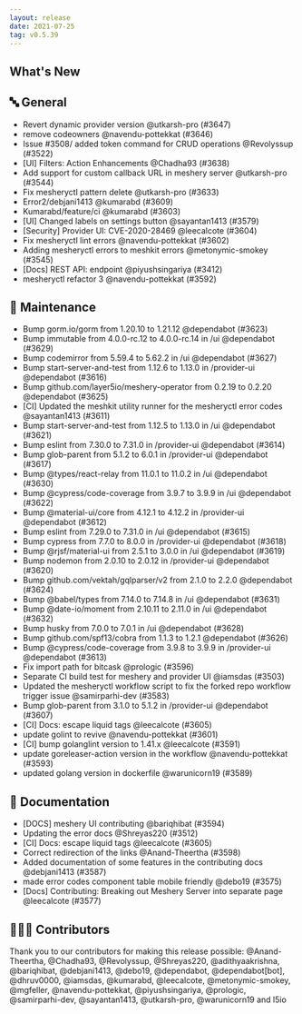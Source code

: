 ```yaml
---
layout: release
date: 2021-07-25
tag: v0.5.39
---
```


## What's New
## 🔤 General
- Revert dynamic provider version @utkarsh-pro (#3647)
- remove codeowners @navendu-pottekkat (#3646)
- Issue #3508/ added token command for CRUD operations @Revolyssup (#3522)
- [UI] Filters: Action Enhancements @Chadha93 (#3638)
- Add support for custom callback URL in meshery server @utkarsh-pro (#3544)
- Fix mesheryctl pattern delete @utkarsh-pro (#3633)
- Error2/debjani1413 @kumarabd (#3609)
- Kumarabd/feature/ci @kumarabd (#3603)
- [UI] Changed labels on settings button @sayantan1413 (#3579)
- [Security] Provider UI: CVE-2020-28469 @leecalcote (#3604)
- Fix mesheryctl lint errors @navendu-pottekkat (#3602)
- Adding mesheryctl errors to meshkit errors @metonymic-smokey (#3545)
- [Docs] REST API:  endpoint @piyushsingariya (#3412)
- mesheryctl refactor 3 @navendu-pottekkat (#3592)

## 🧰 Maintenance

- Bump gorm.io/gorm from 1.20.10 to 1.21.12 @dependabot (#3623)
- Bump immutable from 4.0.0-rc.12 to 4.0.0-rc.14 in /ui @dependabot (#3629)
- Bump codemirror from 5.59.4 to 5.62.2 in /ui @dependabot (#3627)
- Bump start-server-and-test from 1.12.6 to 1.13.0 in /provider-ui @dependabot (#3616)
- Bump github.com/layer5io/meshery-operator from 0.2.19 to 0.2.20 @dependabot (#3625)
- [CI] Updated the meshkit utility runner for the mesheryctl error codes @sayantan1413 (#3611)
- Bump start-server-and-test from 1.12.5 to 1.13.0 in /ui @dependabot (#3621)
- Bump eslint from 7.30.0 to 7.31.0 in /provider-ui @dependabot (#3614)
- Bump glob-parent from 5.1.2 to 6.0.1 in /provider-ui @dependabot (#3617)
- Bump @types/react-relay from 11.0.1 to 11.0.2 in /ui @dependabot (#3630)
- Bump @cypress/code-coverage from 3.9.7 to 3.9.9 in /ui @dependabot (#3622)
- Bump @material-ui/core from 4.12.1 to 4.12.2 in /provider-ui @dependabot (#3612)
- Bump eslint from 7.29.0 to 7.31.0 in /ui @dependabot (#3615)
- Bump cypress from 7.7.0 to 8.0.0 in /provider-ui @dependabot (#3618)
- Bump @rjsf/material-ui from 2.5.1 to 3.0.0 in /ui @dependabot (#3619)
- Bump nodemon from 2.0.10 to 2.0.12 in /provider-ui @dependabot (#3620)
- Bump github.com/vektah/gqlparser/v2 from 2.1.0 to 2.2.0 @dependabot (#3624)
- Bump @babel/types from 7.14.0 to 7.14.8 in /ui @dependabot (#3631)
- Bump @date-io/moment from 2.10.11 to 2.11.0 in /ui @dependabot (#3632)
- Bump husky from 7.0.0 to 7.0.1 in /ui @dependabot (#3628)
- Bump github.com/spf13/cobra from 1.1.3 to 1.2.1 @dependabot (#3626)
- Bump @cypress/code-coverage from 3.9.8 to 3.9.9 in /provider-ui @dependabot (#3613)
- Fix import path for bitcask @prologic (#3596)
- Separate CI build test for meshery and provider UI @iamsdas (#3503)
- Updated the mesheryctl workflow script to fix the forked repo workflow trigger issue @samirparhi-dev (#3583)
- Bump glob-parent from 3.1.0 to 5.1.2 in /provider-ui @dependabot (#3607)
- [CI] Docs: escape liquid tags @leecalcote (#3605)
- update golint to revive @navendu-pottekkat (#3601)
- [CI] bump golanglint version to 1.41.x @leecalcote (#3591)
- update goreleaser-action version in the workflow @navendu-pottekkat (#3593)
- updated golang version in dockerfile @warunicorn19 (#3589)

## 📖 Documentation

- [DOCS] meshery UI contributing @bariqhibat (#3594)
- Updating the error docs @Shreyas220 (#3512)
- [CI] Docs: escape liquid tags @leecalcote (#3605)
- Correct redirection of the links @Anand-Theertha (#3598)
- Added documentation of some features in the contributing docs @debjani1413 (#3587)
- made error codes component table mobile friendly @debo19 (#3575)
- [Docs] Contributing: Breaking out Meshery Server into separate page @leecalcote (#3577)

## 👨🏽‍💻 Contributors

Thank you to our contributors for making this release possible:
@Anand-Theertha, @Chadha93, @Revolyssup, @Shreyas220, @adithyaakrishna, @bariqhibat, @debjani1413, @debo19, @dependabot, @dependabot[bot], @dhruv0000, @iamsdas, @kumarabd, @leecalcote, @metonymic-smokey, @mgfeller, @navendu-pottekkat, @piyushsingariya, @prologic, @samirparhi-dev, @sayantan1413, @utkarsh-pro, @warunicorn19 and l5io
 
